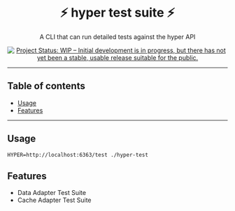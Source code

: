 <h1 align="center">⚡️ hyper test suite ⚡️</h1>
<p align="center">A CLI that can run detailed tests against the hyper API</p>
<p align="center">
  <a href="https://www.repostatus.org/#wip"><img src="https://www.repostatus.org/badges/latest/wip.svg" alt="Project Status: WIP – Initial development is in progress, but there has not yet been a stable, usable release suitable for the public." /></a>
  </p>

---

## Table of contents

- [Usage](#usage)
- [Features](#features)

---

## Usage

```
HYPER=http://localhost:6363/test ./hyper-test
```

## Features

- Data Adapter Test Suite
- Cache Adapter Test Suite
